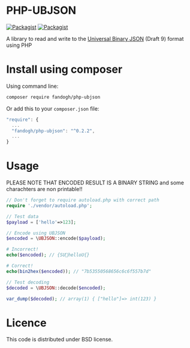 # PHP-UBJSON
[![Packagist](https://img.shields.io/packagist/l/fandogh/php-ubjson.svg)](https://packagist.org/packages/fanndogh/php-ubjson)
[![Packagist](https://img.shields.io/packagist/v/fandogh/php-ubjson.svg)](https://packagist.org/packages/fandogh/php-ubjson)

A library to read and write to the [Universal Binary JSON](http://ubjson.org/ "ubjson.org") (Draft 9) format using PHP

# Install using composer

Using command line:
```bash 
composer require fandogh/php-ubjson
```

Or add this to your `composer.json` file:
```js
"require": {
  ...
  "fandogh/php-ubjson": "^0.2.2",
  ...
}
```

# Usage

PLEASE NOTE THAT ENCODED RESULT IS A BINARY STRING and some charachters are non printable!!

```php
// Don't forget to require autoload.php with correct path
require './vendor/autoload.php';

// Test data
$payload = ['hello'=>123];

// Encode using UBJSON
$encoded = \UBJSON::encode($payload);

# Incorrect! 
echo($encoded); // {SUhelloU{}

# Correct!
echo(bin2hex($encoded)); // "7b53550568656c6c6f557b7d"

// Test decoding
$decoded = \UBJSON::decode($encoded);

var_dump($decoded); // array(1) { ["hello"]=> int(123) }

```


# Licence

This code is distributed under BSD license.
